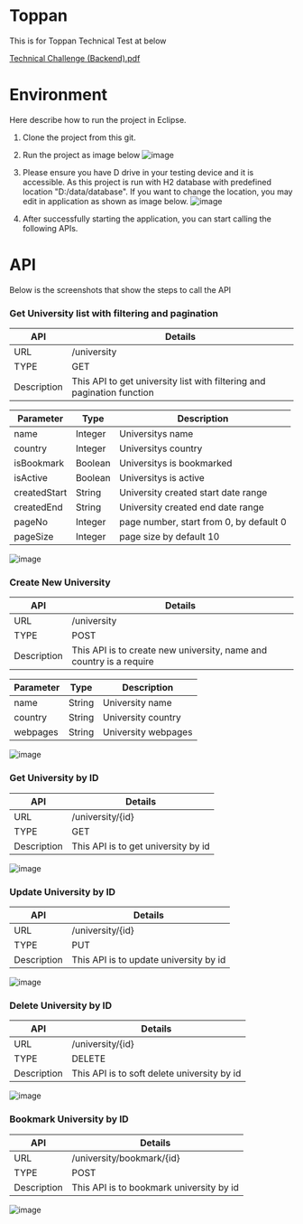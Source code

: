 # Toppan
This is for Toppan Technical Test at below

[Technical Challenge (Backend).pdf](https://github.com/cheejin96/toppan/files/12662258/Technical.Challenge.Backend.pdf)

# Environment
Here describe how to run the project in Eclipse.

1. Clone the project from this git.
2. Run the project as image below
![image](https://github.com/cheejin96/toppan/assets/20693378/cb8fad3e-c745-4211-99d6-304d656c5ca9)

3. Please ensure you have D drive in your testing device and it is accessible. As this project is run with H2 database with predefined location "D:/data/database". If you want to change the location, you may edit in application as shown as image below.
 ![image](https://github.com/cheejin96/toppan/assets/20693378/7a12433c-85e8-4489-9c92-8cef849a1d8c)
 
4. After successfully starting the application, you can start calling the following APIs.

# API
Below is the screenshots that show the steps to call the API

### Get University list with filtering and pagination
| API | Details |
| --- | --- |
| URL | /university |
| TYPE | GET |
| Description | This API to get university list with filtering and pagination function |

| Parameter | Type | Description |
| --- | --- | --- |
| name | Integer | Universitys name |
| country | Integer | Universitys country |
| isBookmark | Boolean | Universitys is bookmarked |
| isActive | Boolean | Universitys is active |
| createdStart | String | University created start date range |
| createdEnd | String | University created end date range |
| pageNo | Integer | page number, start from 0, by default 0 |
| pageSize | Integer | page size by default 10  |

![image](https://github.com/cheejin96/toppan/assets/20693378/dcce82fd-e026-4bb9-977d-339276eb4a27)

### Create New University
| API | Details |
| --- | --- |
| URL | /university |
| TYPE | POST |
| Description | This API is to create new university, name and country is a require |

| Parameter | Type | Description |
| --- | --- | --- |
| name | String | University name |
| country | String | University country |
| webpages | String | University webpages |

![image](https://github.com/cheejin96/toppan/assets/20693378/28216750-239f-43a9-8205-013bdfad5e7e)


### Get University by ID
| API | Details |
| --- | --- |
| URL | /university/{id} |
| TYPE | GET |
| Description | This API is to get university by id |

![image](https://github.com/cheejin96/toppan/assets/20693378/f7439fe7-d64f-4329-aaac-7874fa5a51e1)

### Update University by ID
| API | Details |
| --- | --- |
| URL | /university/{id} |
| TYPE | PUT |
| Description | This API is to update university by id |

![image](https://github.com/cheejin96/toppan/assets/20693378/d07ac51a-b5f7-48da-b7be-af351df8cfbb)


### Delete University by ID
| API | Details |
| --- | --- |
| URL | /university/{id} |
| TYPE | DELETE |
| Description | This API is to soft delete university by id |

![image](https://github.com/cheejin96/toppan/assets/20693378/7783ed19-9a03-449c-ad8d-875c3e00eb2d)

### Bookmark University by ID
| API | Details |
| --- | --- |
| URL | /university/bookmark/{id} |
| TYPE | POST |
| Description | This API is to bookmark university by id |

![image](https://github.com/cheejin96/toppan/assets/20693378/52a3ab5c-1465-4a9d-b7b3-3f09241542a6)

